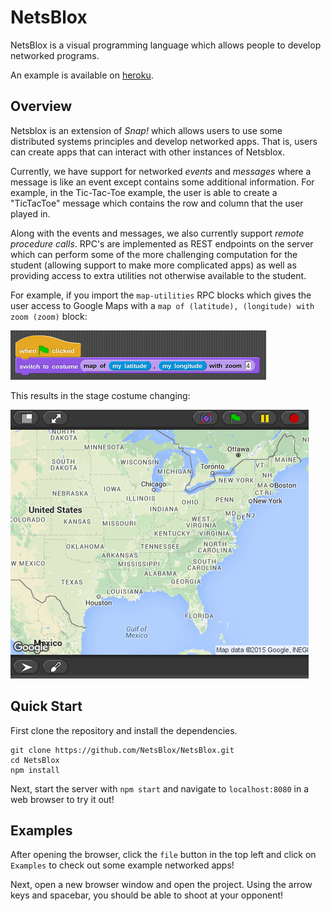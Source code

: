 # NetsBlox
NetsBlox is a visual programming language which allows people to develop networked programs.

An example is available on [heroku](netsblox.herokuapp.com).

## Overview
Netsblox is an extension of _Snap!_ which allows users to use some distributed systems principles and develop networked apps. That is, users can create apps that can interact with other instances of Netsblox.

Currently, we have support for networked _events_ and _messages_ where a message is like an event except contains some additional information. For example, in the Tic-Tac-Toe example, the user is able to  create a "TicTacToe" message which contains the row and column that the user played in.

Along with the events and messages, we also currently support _remote procedure calls_. RPC's are implemented as REST endpoints on the server which can perform some of the more challenging computation for the student (allowing support to make more complicated apps) as well as providing access to extra utilities not otherwise available to the student.

For example, if you import the `map-utilities` RPC blocks which gives the user access to Google Maps with a `map of (latitude), (longitude) with zoom (zoom)` block:

![Remote Procedure Returning a Costume](./map-blocks.png)

This results in the stage costume changing:

![Google map costume on the stage](./map-example.png)

## Quick Start
First clone the repository and install the dependencies.
```
git clone https://github.com/NetsBlox/NetsBlox.git
cd NetsBlox
npm install
```

Next, start the server with `npm start` and navigate to `localhost:8080` in a web browser to try it out!

## Examples
After opening the browser, click the `file` button in the top left and click on `Examples` to check out some example networked apps!

Next, open a new browser window and open the project. Using the arrow keys and spacebar, you should be able to shoot at your opponent!
